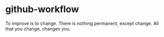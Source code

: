 # github-workflow

To improve is to change.
There is nothing permanent, except change.
All that you change, changes you.

